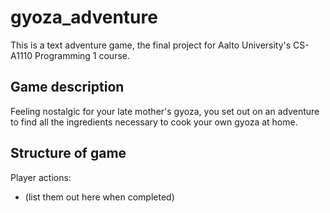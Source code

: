 # gyoza_adventure
This is a text adventure game, the final project for Aalto University's CS-A1110 Programming 1 course.

## Game description
Feeling nostalgic for your late mother's gyoza, you set out on an adventure to find all the ingredients necessary to cook your own gyoza at home.

## Structure of game
Player actions:
- (list them out here when completed)
